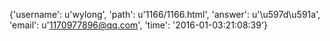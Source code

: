 {'username': u'wylong', 'path': u'1166/1166.html', 'answer': u'\u597d\u591a', 'email': u'1170977896@qq.com', 'time': '2016-01-03:21:08:39'}